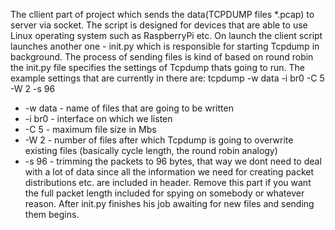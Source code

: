 The cllient part of project which sends the data(TCPDUMP files *.pcap) to server via socket. The script is designed for devices that are able to use Linux operating system such as RaspberryPi etc. On launch the client script launches another one - init.py which is responsible for starting Tcpdump in background. The process of sending files is kind of based on round robin the init.py file specifies the settings of Tcpdump thats going to run. The example settings that are currently in there are:
tcpdump -w data -i br0 -C 5 -W 2 -s 96
- -w data - name of files that are going to be written
- -i br0 - interface on which we listen 
- -C 5 - maximum file size in Mbs 
- -W 2 - number of files after which Tcpdump is going to overwrite existing files (basically cycle length, the round robin analogy)
- -s 96 - trimming the packets to 96 bytes, that way we dont need to deal with a lot of data since all the information we need for creating packet distributions etc. are included in header. Remove this part if you want the full packet length included for spying on somebody or whatever reason.
After init.py finishes his job awaiting for new files and sending them begins.
